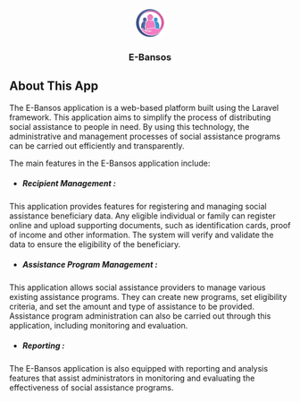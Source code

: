 <p align="center">
    <img src="public/assets/img/logo/bansos-logo.png" width="50" alt="E-Bansos Logo">
</p>
<h3 align="center">E-Bansos</h3>

## About This App

The E-Bansos application is a web-based platform built using the Laravel framework. This application aims to simplify the process of distributing social assistance to people in need. By using this technology, the administrative and management processes of social assistance programs can be carried out efficiently and transparently.

The main features in the E-Bansos application include:
- ##### Recipient Management : 
This application provides features for registering and managing social assistance beneficiary data. Any eligible individual or family can register online and upload supporting documents, such as identification cards, proof of income and other information. The system will verify and validate the data to ensure the eligibility of the beneficiary.
- ##### Assistance Program Management : 
This application allows social assistance providers to manage various existing assistance programs. They can create new programs, set eligibility criteria, and set the amount and type of assistance to be provided. Assistance program administration can also be carried out through this application, including monitoring and evaluation.
- ##### Reporting : 
The E-Bansos application is also equipped with reporting and analysis features that assist administrators in monitoring and evaluating the effectiveness of social assistance programs.